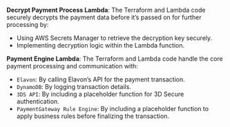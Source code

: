 **Decrypt Payment Process Lambda**: 
The Terraform and Lambda code securely decrypts the payment data before it’s passed on for further processing by:

- Using AWS Secrets Manager to retrieve the decryption key securely.
- Implementing decryption logic within the Lambda function.

**Payment Engine Lambda**: 
The Terraform and Lambda code handle the core payment processing and communication with:

- `Elavon`: By calling Elavon’s API for the payment transaction.
- `DynamoDB`: By logging transaction details.
- `3DS API`: By including a placeholder function for 3D Secure authentication.
- `PaymentGateway Rule Engine`: By including a placeholder function to apply business rules before finalizing the transaction.